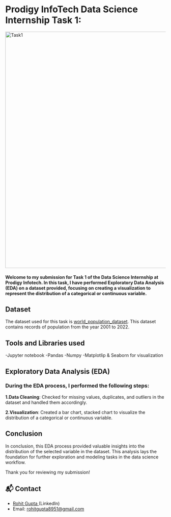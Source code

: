 # Prodigy InfoTech Data Science Internship Task 1:

<img width="742" alt="Task1" src="https://github.com/user-attachments/assets/50ef752a-c4e8-406a-bdd2-4234714dc99b" />

#### Welcome to my submission for Task 1 of the Data Science Internship at Prodigy Infotech. In this task, I have performed Exploratory Data Analysis (EDA) on a dataset provided, focusing on creating a visualization to represent the distribution of a categorical or continuous variable.

## Dataset
 The dataset used for this task is <a href="https://data.worldbank.org/indicator/SP.POP.TOTL">world_population_dataset</a>. This dataset contains records of population from the year 2001 to 2022.

## Tools and Libraries used
 -Jupyter notebook
 -Pandas
 -Numpy
 -Matplotlip & Seaborn for visualization
## Exploratory Data Analysis (EDA)
### During the EDA process, I performed the following steps:

 **1.Data Cleaning**: Checked for missing values, duplicates, and outliers in the dataset and handled them accordingly.

 **2.Visualization**: Created a bar chart, stacked chart to visualize the distribution of a categorical or continuous variable.

## Conclusion
 In conclusion, this EDA process provided valuable insights into the distribution of the selected variable in the dataset. This analysis lays the foundation for further exploration and modeling tasks in the data science workflow.

 Thank you for reviewing my submission!

## 📬 Contact
- <a>[Rohit Gupta ](www.linkedin.com/in/rohit-gupta-998a6b293/)(LinkedIn)</a>
- Email: rohitgupta8951@gmail.com
